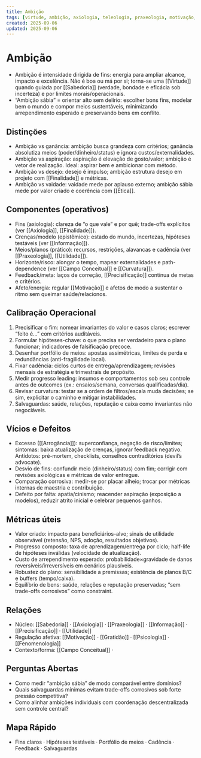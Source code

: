 ```yaml
---
title: Ambição
tags: [virtude, ambição, axiologia, teleologia, praxeologia, motivação, prudência, ética, informação, risco]
created: 2025-09-06
updated: 2025-09-06
---
```


# Ambição
- Ambição é intensidade dirigida de fins: energia para ampliar alcance, impacto e excelência. Não é boa ou má por si; torna-se uma [[Virtude]] quando guiada por [[Sabedoria]] (verdade, bondade e eficácia sob incerteza) e por limites morais/operacionais.
- “Ambição sábia” = orientar alto sem delírio: escolher bons fins, modelar bem o mundo e compor meios sustentáveis, minimizando arrependimento esperado e preservando bens em conflito.

## Distinções
- Ambição vs ganância: ambição busca grandeza com critérios; ganância absolutiza meios (poder/dinheiro/status) e ignora custos/externalidades.
- Ambição vs aspiração: aspiração é elevação de gosto/valor; ambição é vetor de realização. Ideal: aspirar bem e ambicionar com método.
- Ambição vs desejo: desejo é impulso; ambição estrutura desejo em projeto com [[Finalidade]] e métricas.
- Ambição vs vaidade: vaidade mede por aplauso externo; ambição sábia mede por valor criado e coerência com [[Ética]].

## Componentes (operativos)
- Fins (axiologia): clareza de “o que vale” e por quê; trade-offs explícitos (ver [[Axiologia]], [[Finalidade]]).
- Crenças/modelo (epistêmico): estado do mundo, incertezas, hipóteses testáveis (ver [[Informação]]).
- Meios/planos (prático): recursos, restrições, alavancas e cadência (ver [[Praxeologia]], [[Utilidade]]).
- Horizonte/risco: alongar o tempo, mapear externalidades e path-dependence (ver [[Campo Conceitual]] e [[Curvatura]]).
- Feedback/meta: laços de correção, [[Precisificação]] contínua de metas e critérios.
- Afeto/energia: regular [[Motivação]] e afetos de modo a sustentar o ritmo sem queimar saúde/relacionos.

## Calibração Operacional
1) Precisificar o fim: nomear invariantes do valor e casos claros; escrever “feito é…” com critérios auditáveis.
2) Formular hipóteses-chave: o que precisa ser verdadeiro para o plano funcionar; indicadores de falsificação precoce.
3) Desenhar portfólio de meios: apostas assimétricas, limites de perda e redundâncias (anti-fragilidade local).
4) Fixar cadência: ciclos curtos de entrega/aprendizagem; revisões mensais de estratégia e trimestrais de propósito.
5) Medir progresso leading: insumos e comportamentos sob seu controle antes de outcomes (ex.: ensaios/semana, conversas qualificadas/dia).
6) Revisar curvatura: testar se a ordem de filtros/escala muda decisões; se sim, explicitar o caminho e mitigar instabilidades.
7) Salvaguardas: saúde, relações, reputação e caixa como invariantes não negociáveis.

## Vícios e Defeitos
- Excesso ([[Arrogância]]): superconfiança, negação de risco/limites; sintomas: baixa atualização de crenças, ignorar feedback negativo. Antídotos: pré-mortem, checklists, conselhos contraditórios (devil’s advocate).
- Desvio de fins: confundir meio (dinheiro/status) com fim; corrigir com revisões axiológicas e métricas de valor entregue.
- Comparação corrosiva: medir-se por placar alheio; trocar por métricas internas de maestria e contribuição.
- Defeito por falta: apatia/cinismo; reacender aspiração (exposição a modelos), reduzir atrito inicial e celebrar pequenos ganhos.

## Métricas úteis
- Valor criado: impacto para beneficiários-alvo; sinais de utilidade observável (retensão, NPS, adoção, resultados objetivos).
- Progresso composto: taxa de aprendizagem/entrega por ciclo; half-life de hipóteses inválidas (velocidade de atualização).
- Custo de arrependimento esperado: probabilidade×gravidade de danos reversíveis/irreversíveis em cenários plausíveis.
- Robustez do plano: sensibilidade a premissas; existência de planos B/C e buffers (tempo/caixa).
- Equilíbrio de bens: saúde, relações e reputação preservadas; “sem trade-offs corrosivos” como constraint.

## Relações
- Núcleo: [[Sabedoria]] · [[Axiologia]] · [[Praxeologia]] · [[Informação]] · [[Precisificação]] · [[Utilidade]]
- Regulação afetiva: [[Motivação]] · [[Gratidão]] · [[Psicologia]] · [[Fenomenologia]]
- Contexto/forma: [[Campo Conceitual]] ·

## Perguntas Abertas
- Como medir “ambição sábia” de modo comparável entre domínios?
- Quais salvaguardas mínimas evitam trade-offs corrosivos sob forte pressão competitiva?
- Como alinhar ambições individuais com coordenação descentralizada sem controle central?

## Mapa Rápido
- Fins claros · Hipóteses testáveis · Portfólio de meios · Cadência · Feedback · Salvaguardas
